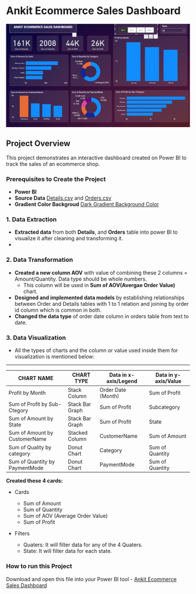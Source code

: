 # Ankit Ecommerce Sales Dashboard
![logo](https://github.com/codeSavvy-ln/Power-BI/blob/6e9bbf99ca732d203a88f9b4abd4274fa901c90f/Ankit%20Ecommerce%20Sales%20Dashboard%20Project/Ankit%20Ecommerce%20Sales%20Dashboard%20SS.png)

## **Project Overview**

This project demonstrates an interactive dashboard created on Power BI to track the sales of an ecommerce shop.

### **Prerequisites to Create the Project**
- **Power BI** 
- **Source Data** [Details.csv](https://github.com/codeSavvy-ln/Power-BI/blob/main/Ankit%20Ecommerce%20Sales%20Dashboard%20Project/Details.csv) and [Orders.csv](https://github.com/codeSavvy-ln/Power-BI/blob/main/Ankit%20Ecommerce%20Sales%20Dashboard%20Project/Orders.csv)
- **Gradient Color Backgroud** [Dark Gradient Background Color](https://github.com/codeSavvy-ln/Power-BI/blob/main/Ankit%20Ecommerce%20Sales%20Dashboard%20Project/dark-gradient%20background.jpg)


### **1. Data Extraction**
- **Extracted data** from both **Details**, and **Orders** table into power BI to visualize it after cleaning and transforming it.
- 

### **2. Data Transformation**
- **Created a new column AOV** with value of combining these 2 columns = Amount/Quantity. Data type should be whole numbers.
    - This column will be used in **Sum of AOV(Avergae Order Value)** chart.
- **Designed and implemented data models** by establishing relationships between Order and Details tables with 1 to 1 relation and joining by order id column which is common in both.
- **Changed the data type** of order date column in orders table from text to date. 

### **3. Data Visualization**
- All the types of charts and the column or value used inside them for visualization is mentioned below: 
  
--------------------------------------------------------------------------------------------------------
**CHART NAME**                 | **CHART TYPE**     |**Data in x-axis/Legend**|  **Data in y-axis/Value**
-------------------------------|--------------------|-------------------------|--------------------------
Profit by Month                |   Stack Column     |  Order Date (Month)     | Sum of Profit
Sum of Profit by Sub-Ctegory   |   Stack Bar Graph  |  Sum of Profit          | Subcategory        
Sum of Amount by State         |   Stack Bar Graph  |  Sum of Profit          | State
Sum of Amount by CustomerName  |   Stacked Column   |  CustomerName           | Sum of Amount
Sum of Quality by category     |   Donut Chart      |  Category               | Sum of Quantity
Sum of Quantity by PaymentMode |   Donut Chart      |  PaymentMode            | Sum of Quantity

**Created these 4 cards:**
- Cards
  - Sum of Amount
  - Sum of Quantity
  - Sum of AOV (Average Order Value)
  - Sum of Profit

- Filters
    - Quaters: It will filter data for any of the 4 Quaters.
    - State: It will filter data for each state.
 

### **How to run this Project**
Download and open this file into your Power BI tool - [Ankit Ecommerce Sales Dashboard](https://github.com/codeSavvy-ln/Power-BI/blob/main/Ankit%20Ecommerce%20Sales%20Dashboard%20Project/Ankit%20Ecommerce%20Sales%20Dshboard.pbix) 
